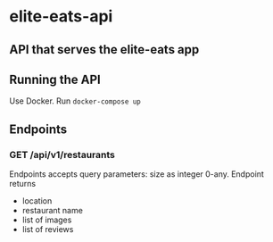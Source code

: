 # elite-eats-api

## API that serves the elite-eats app

## Running the API
Use Docker. Run `docker-compose up`


## Endpoints

### GET /api/v1/restaurants
Endpoints accepts query parameters: size as integer 0-any. Endpoint returns
- location
- restaurant name
- list of images
- list of reviews
